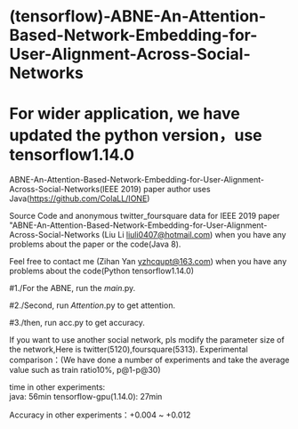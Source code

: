 # (tensorflow)-ABNE-An-Attention-Based-Network-Embedding-for-User-Alignment-Across-Social-Networks


#  For wider application, we have updated the python version，use tensorflow1.14.0

ABNE-An-Attention-Based-Network-Embedding-for-User-Alignment-Across-Social-Networks(IEEE 2019)
paper author uses Java(https://github.com/ColaLL/IONE) 

Source Code and anonymous twitter_foursquare data for IEEE 2019 paper "ABNE-An-Attention-Based-Network-Embedding-for-User-Alignment-Across-Social-Networks (Liu Li liuli0407@hotmail.com) when you have any problems about the paper or the code(Java 8).

Feel free to contact me (Zihan Yan yzhcqupt@163.com) when you have any problems about the code(Python tensorflow1.14.0)

#1./For the ABNE, run the _main_.py.

#2./Second, run _Attention_.py to get attention.

#3./then,  run acc.py to get accuracy.

If you want to use another social network, pls modify the parameter size of the network,Here is twitter(5120),foursquare(5313).
Experimental comparison：(We have done a number of experiments and take the average value such as train ratio10%, p@1-p@30)


time in other experiments:  
java:  56min 
tensorflow-gpu(1.14.0): 27min   

Accuracy in other experiments：+0.004 ~ +0.012
